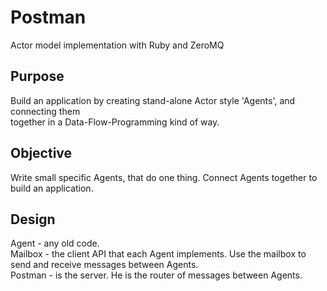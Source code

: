 Postman
=======

Actor model implementation with Ruby and ZeroMQ


Purpose
-------
Build an application by creating stand-alone Actor style 'Agents', and connecting them  
together in a Data-Flow-Programming kind of way.

Objective
-------
Write small specific Agents, that do one thing. Connect Agents together to build an application.

Design
-------
Agent - any old code.  
Mailbox - the client API that each Agent implements. Use the mailbox to send and 
receive messages between Agents.  
Postman - is the server. He is the router of messages between Agents.  